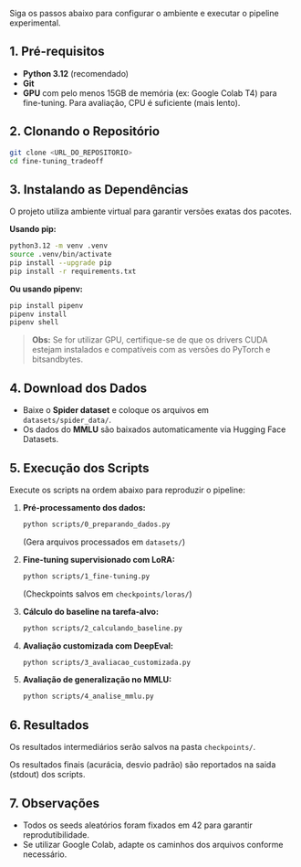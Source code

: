 Siga os passos abaixo para configurar o ambiente e executar o pipeline experimental.

## 1. Pré-requisitos

- **Python 3.12** (recomendado)
- **Git**
- **GPU** com pelo menos 15GB de memória (ex: Google Colab T4) para fine-tuning. Para avaliação, CPU é suficiente (mais lento).

## 2. Clonando o Repositório

```bash
git clone <URL_DO_REPOSITORIO>
cd fine-tuning_tradeoff
```

## 3. Instalando as Dependências

O projeto utiliza ambiente virtual para garantir versões exatas dos pacotes.

**Usando pip:**
```bash
python3.12 -m venv .venv
source .venv/bin/activate
pip install --upgrade pip
pip install -r requirements.txt
```

**Ou usando pipenv:**
```bash
pip install pipenv
pipenv install
pipenv shell
```

> **Obs:** Se for utilizar GPU, certifique-se de que os drivers CUDA estejam instalados e compatíveis com as versões do PyTorch e bitsandbytes.

## 4. Download dos Dados

- Baixe o **Spider dataset** e coloque os arquivos em `datasets/spider_data/`.
- Os dados do **MMLU** são baixados automaticamente via Hugging Face Datasets.

## 5. Execução dos Scripts

Execute os scripts na ordem abaixo para reproduzir o pipeline:

1. **Pré-processamento dos dados:**
    ```bash
    python scripts/0_preparando_dados.py
    ```
    (Gera arquivos processados em `datasets/`)

2. **Fine-tuning supervisionado com LoRA:**
    ```bash
    python scripts/1_fine-tuning.py
    ```
    (Checkpoints salvos em `checkpoints/loras/`)

3. **Cálculo do baseline na tarefa-alvo:**
    ```bash
    python scripts/2_calculando_baseline.py
    ```

4. **Avaliação customizada com DeepEval:**
    ```bash
    python scripts/3_avaliacao_customizada.py
    ```

5. **Avaliação de generalização no MMLU:**
    ```bash
    python scripts/4_analise_mmlu.py
    ```

## 6. Resultados
Os resultados intermediários serão salvos na pasta `checkpoints/`.

Os resultados finais (acurácia, desvio padrão) são reportados na saida (stdout) dos scripts.

## 7. Observações

- Todos os seeds aleatórios foram fixados em 42 para garantir reprodutibilidade.
- Se utilizar Google Colab, adapte os caminhos dos arquivos conforme necessário.